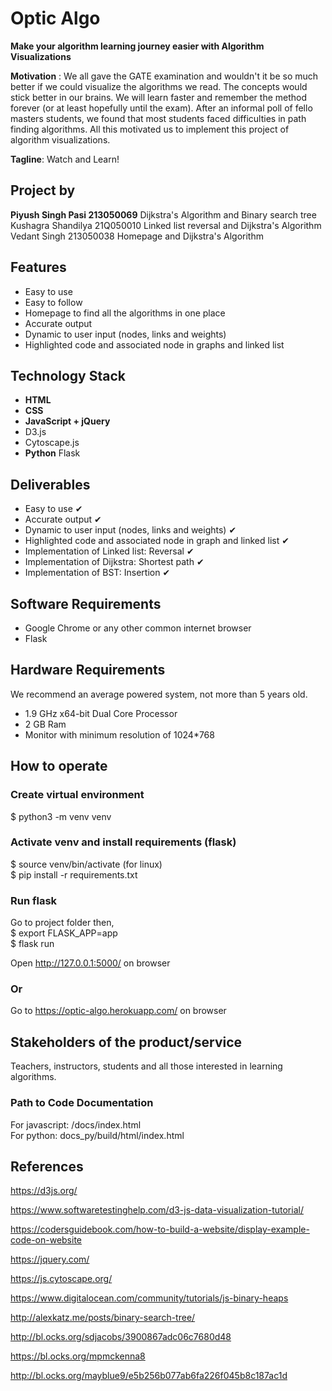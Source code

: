 # Optic Algo

**Make your algorithm learning journey easier with Algorithm Visualizations**

**Motivation** : We all gave the GATE examination and wouldn't it be so much better if we could visualize the algorithms we read.
The concepts would stick better in our brains. We will learn faster and remember the method forever (or at least hopefully until the exam). After an informal poll of fello masters students, we found that most students faced difficulties in path finding algorithms.
All this motivated us to implement this project of algorithm visualizations.

**Tagline**: Watch and Learn!

## Project by

**Piyush Singh Pasi 213050069** Dijkstra's Algorithm and Binary search tree\
Kushagra Shandilya 21Q050010 Linked list reversal and Dijkstra's Algorithm\
Vedant Singh 213050038 Homepage and Dijkstra's Algorithm

## Features

<ul>
<li>Easy to use</li> 
<li>Easy to follow</li>
<li>Homepage to find all the algorithms in one place</li>
<li>Accurate output</li> 
<li>Dynamic to user input (nodes, links and weights)</li> 
<li>Highlighted code and associated node in graphs and linked list</li> 
</ul>

## Technology Stack

<ul>
<li><b>HTML</b></li>
<li><b>CSS</b></li>
<li><b>JavaScript + jQuery</b></li>
<li>D3.js</li>
<li>Cytoscape.js</li>
<li><b>Python</b> Flask</li>
</ul>

## Deliverables

<ul>
<li> Easy to use &#10004;</li> 
<li> Accurate output &#10004;</li> 
<li> Dynamic to user input (nodes, links and weights) &#10004;</li> 
<li> Highlighted code and associated node in graph and linked list &#10004;</li>
<li> Implementation of Linked list: Reversal &#10004;</li>
<li> Implementation of Dijkstra: Shortest path &#10004;</li>
<li> Implementation of BST: Insertion &#10004;</li>
</ul>

## Software Requirements

<ul>
<li> Google Chrome or any other common internet browser</li>
<li> Flask</li>
</ul>

## Hardware Requirements

We recommend an average powered system, not more than 5 years old.

<ul>
<li> 1.9 GHz x64-bit Dual Core Processor</li>
<li> 2 GB Ram</li>
<li> Monitor with minimum resolution of 1024*768</li>
</ul>

## How to operate

### Create virtual environment

$ python3 -m venv venv

### Activate venv and install requirements (flask)

$ source venv/bin/activate (for linux)\
$ pip install -r requirements.txt

### Run flask

Go to project folder then,\
$ export FLASK_APP=app\
$ flask run

Open http://127.0.0.1:5000/ on browser

### Or
Go to https://optic-algo.herokuapp.com/ on browser

## Stakeholders of the product/service

Teachers, instructors, students and all those interested in learning algorithms.

### Path to Code Documentation

For javascript: /docs/index.html\
For python: docs_py/build/html/index.html

## References

https://d3js.org/

https://www.softwaretestinghelp.com/d3-js-data-visualization-tutorial/

https://codersguidebook.com/how-to-build-a-website/display-example-code-on-website

https://jquery.com/

https://js.cytoscape.org/

https://www.digitalocean.com/community/tutorials/js-binary-heaps

http://alexkatz.me/posts/binary-search-tree/

http://bl.ocks.org/sdjacobs/3900867adc06c7680d48

https://bl.ocks.org/mpmckenna8

http://bl.ocks.org/mayblue9/e5b256b077ab6fa226f045b8c187ac1d
